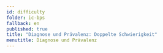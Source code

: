 ```yaml
---
id: difficulty
folder: ic-bps
fallback: en
published: true
title: "Diagnose und Prävalenz: Doppelte Schwierigkeit"
menutitle: Diagnose und Prävalenz
---
```


